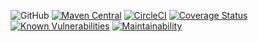 
![GitHub](https://img.shields.io/github/license/nhojpatrick/nhojpatrick-qa-versions?style=plastic)
[![Maven Central](https://img.shields.io/maven-central/v/com.github.nhojpatrick.qa/nhojpatrick-qa-versions?style=plastic)](https://search.maven.org/artifact/com.github.nhojpatrick.qa/nhojpatrick-qa-versions)
[![CircleCI](https://circleci.com/gh/nhojpatrick/nhojpatrick-versions-ruleset/tree/develop.svg?style=svg)](https://circleci.com/gh/nhojpatrick/nhojpatrick-versions-ruleset/tree/develop)
[![Coverage Status](https://coveralls.io/repos/github/nhojpatrick/nhojpatrick-qa-versions/badge.svg?branch=develop)](https://coveralls.io/github/nhojpatrick/nhojpatrick-qa-versions?branch=develop)
[![Known Vulnerabilities](https://snyk.io/test/github/nhojpatrick/nhojpatrick-qa-versions/develop/badge.svg)](https://snyk.io/test/github/nhojpatrick/nhojpatrick-qa-versions/develop)
[![Maintainability](https://api.codeclimate.com/v1/badges/efbb0e168b572b2336c5/maintainability)](https://codeclimate.com/github/nhojpatrick/nhojpatrick-qa-versions/maintainability)
